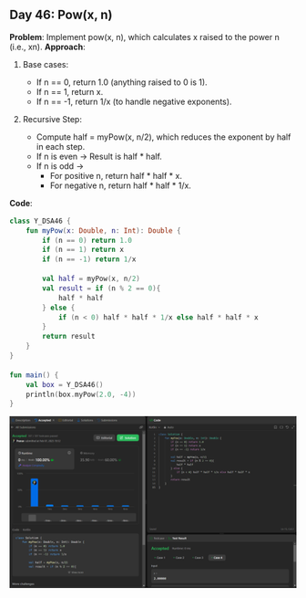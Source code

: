 ## Day 46: Pow(x, n)

**Problem**: Implement pow(x, n), which calculates x raised to the power n (i.e., xn).
**Approach**: 
1. Base cases:
    - If n == 0, return 1.0 (anything raised to 0 is 1).
    - If n == 1, return x.
    - If n == -1, return 1/x (to handle negative exponents).

2. Recursive Step:
    - Compute half = myPow(x, n/2), which reduces the exponent by half in each step.
    - If n is even → Result is half * half.
    - If n is odd →
      - For positive n, return half * half * x.
      - For negative n, return half * half * 1/x.

**Code**:
```kotlin
class Y_DSA46 {
    fun myPow(x: Double, n: Int): Double {
        if (n == 0) return 1.0
        if (n == 1) return x
        if (n == -1) return 1/x

        val half = myPow(x, n/2)
        val result = if (n % 2 == 0){
            half * half
        } else {
            if (n < 0) half * half * 1/x else half * half * x
        }
        return result
    }
}

fun main() {
    val box = Y_DSA46()
    println(box.myPow(2.0, -4))
}
```
![Day 46 Output](./Day46-Screenshot.png)
